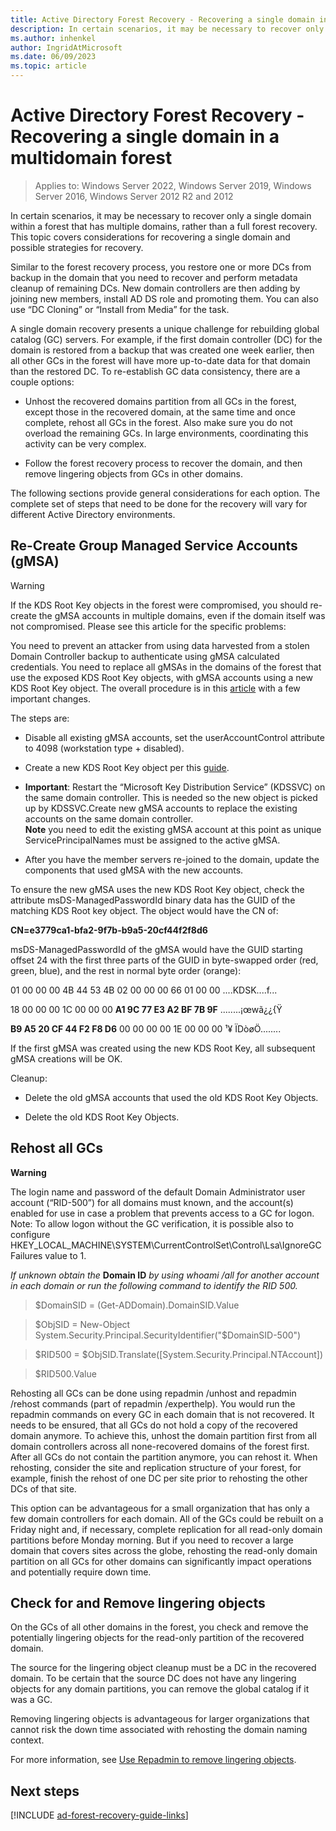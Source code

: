```yaml
---
title: Active Directory Forest Recovery - Recovering a single domain in a multidomain forest
description: In certain scenarios, it may be necessary to recover only a single domain within a forest that has multiple domains, rather than a full forest recovery. This topic covers considerations for recovering a single domain and possible strategies for recovery.
ms.author: inhenkel
author: IngridAtMicrosoft
ms.date: 06/09/2023
ms.topic: article
---
```


# Active Directory Forest Recovery - Recovering a single domain in a multidomain forest

> Applies to: Windows Server 2022, Windows Server 2019, Windows Server 2016, Windows Server 2012 R2 and 2012

In certain scenarios, it may be necessary to recover only a single domain within
a forest that has multiple domains, rather than a full forest recovery. This
topic covers considerations for recovering a single domain and possible
strategies for recovery.

Similar to the forest recovery process, you restore one or more DCs from backup
in the domain that you need to recover and perform metadata cleanup of remaining
DCs. New domain controllers are then adding by joining new members, install AD
DS role and promoting them. You can also use “DC Cloning” or “Install from
Media” for the task.

A single domain recovery presents a unique challenge for rebuilding global
catalog (GC) servers. For example, if the first domain controller (DC) for the
domain is restored from a backup that was created one week earlier, then all
other GCs in the forest will have more up-to-date data for that domain than the
restored DC. To re-establish GC data consistency, there are a couple options:

- Unhost the recovered domains partition from all GCs in the forest, except
    those in the recovered domain, at the same time and once complete, rehost
    all GCs in the forest. Also make sure you do not overload the remaining GCs.
    In large environments, coordinating this activity can be very complex.

- Follow the forest recovery process to recover the domain, and then remove
    lingering objects from GCs in other domains.

The following sections provide general considerations for each option. The
complete set of steps that need to be done for the recovery will vary for
different Active Directory environments.

## Re-Create Group Managed Service Accounts (gMSA)

> [!WARNING]
> If the KDS Root Key objects in the forest were compromised, you should re-create the gMSA accounts in multiple domains, even if the domain itself was not compromised. Please see this article for the specific problems:  <!-- what article, this article -->

You need to prevent an attacker from using data harvested from a stolen Domain
Controller backup to authenticate using gMSA calculated credentials. You need to
replace all gMSAs in the domains of the forest that use the exposed KDS Root Key
objects, with gMSA accounts using a new KDS Root Key object. The overall
procedure is in this
[article](/windows-server/security/group-managed-service-accounts/getting-started-with-group-managed-service-accounts)
with a few important changes.

The steps are:

- Disable all existing gMSA accounts, set the userAccountControl attribute to
    4098 (workstation type + disabled).

- Create a new KDS Root Key object per this
    [guide](/windows-server/security/group-managed-service-accounts/create-the-key-distribution-services-kds-root-key).

<!-- this note bullshit needs to stop -->
- **Important**: Restart the “Microsoft Key Distribution Service” (KDSSVC) on
    the same domain controller. This is needed so the new object is picked up by
    KDSSVC.Create new gMSA accounts to replace the existing accounts on the same
    domain controller.  
    **Note** you need to edit the existing gMSA account at this point as unique
    ServicePrincipalNames must be assigned to the active gMSA.

- After you have the member servers re-joined to the domain, update the
    components that used gMSA with the new accounts.

To ensure the new gMSA uses the new KDS Root Key object, check the attribute
msDS-ManagedPasswordId binary data has the GUID of the matching KDS Root key
object. The object would have the CN of:

**CN=e3779ca1-bfa2-9f7b-b9a5-20cf44f2f8d6**

msDS-ManagedPasswordId of the gMSA would have the GUID starting offset 24 with
the first three parts of the GUID in byte-swapped order (red, green, blue), and
the rest in normal byte order (orange):  

01 00 00 00 4B 44 53 4B 02 00 00 00 66 01 00 00 ....KDSK....f...

18 00 00 00 1C 00 00 00 **A1 9C 77 E3 A2 BF 7B 9F** ........¡œwã¿¿{Ÿ

**B9 A5 20 CF 44 F2 F8 D6** 00 00 00 00 1E 00 00 00 ¹¥ ÏDòøÖ........

If the first gMSA was created using the new KDS Root Key, all subsequent gMSA
creations will be OK.

Cleanup:

- Delete the old gMSA accounts that used the old KDS Root Key Objects.

- Delete the old KDS Root Key Objects.

## Rehost all GCs

**Warning**

The login name and password of the default Domain Administrator user account
(“RID-500”) for all domains must known, and the account(s) enabled for use in
case a problem that prevents access to a GC for logon.  
Note: To allow logon without the GC verification, it is possible also to
configure
HKEY_LOCAL_MACHINE\\SYSTEM\\CurrentControlSet\\Control\\Lsa\\IgnoreGCFailures
value to 1.  
  
*If unknown obtain the* **Domain ID** *by using whoami /all for another account
in each domain or run the following command to identify the RID 500.*

>   \$DomainSID = (Get-ADDomain).DomainSID.Value

>   \$ObjSID = New-Object
>   System.Security.Principal.SecurityIdentifier("\$DomainSID-500")

>   \$RID500 = \$ObjSID.Translate([System.Security.Principal.NTAccount])

>   \$RID500.Value

Rehosting all GCs can be done using repadmin /unhost and repadmin /rehost
commands (part of repadmin /experthelp). You would run the repadmin commands on
every GC in each domain that is not recovered. It needs to be ensured, that all
GCs do not hold a copy of the recovered domain anymore. To achieve this, unhost
the domain partition first from all domain controllers across all none-recovered
domains of the forest first. After all GCs do not contain the partition anymore,
you can rehost it. When rehosting, consider the site and replication structure
of your forest, for example, finish the rehost of one DC per site prior to
rehosting the other DCs of that site.

This option can be advantageous for a small organization that has only a few
domain controllers for each domain. All of the GCs could be rebuilt on a Friday
night and, if necessary, complete replication for all read-only domain
partitions before Monday morning. But if you need to recover a large domain that
covers sites across the globe, rehosting the read-only domain partition on all
GCs for other domains can significantly impact operations and potentially
require down time.

## Check for and Remove lingering objects

On the GCs of all other domains in the forest, you check and remove the
potentially lingering objects for the read-only partition of the recovered
domain.

The source for the lingering object cleanup must be a DC in the recovered
domain. To be certain that the source DC does not have any lingering objects for
any domain partitions, you can remove the global catalog if it was a GC.

Removing lingering objects is advantageous for larger organizations that cannot
risk the down time associated with rehosting the domain naming context.

For more information, see [Use Repadmin to remove lingering
objects](/previous-versions/windows/it-pro/windows-server-2003/cc785298(v=ws.10)).

## Next steps

[!INCLUDE [ad-forest-recovery-guide-links](includes/ad-forest-recovery-guide-links.md)]
